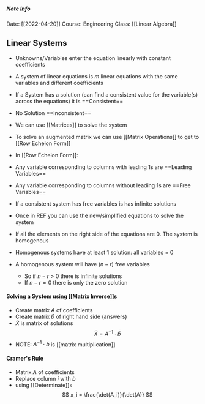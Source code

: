 ##### Note Info
Date: [[2022-04-20]]
Course: Engineering
Class: [[Linear Algebra]]
## Linear Systems
- Unknowns/Variables enter the equation linearly with constant coefficients
- A system of linear equations is $m$ linear equations with the same variables and different coefficients
- If a System has a solution (can find a consistent value  for the variable(s) across the equations) it is ==Consistent==
- No Solution ==Inconsistent==

- We can use [[Matrices]] to solve the system

- To solve an augmented matrix we can use [[Matrix Operations]] to get to [[Row Echelon Form]]

- In [[Row Echelon Form]]:
- Any variable corresponding to columns with leading 1s are ==Leading Variables==
- Any variable corresponding to columns without leading 1s are ==Free Variables==
- If a consistent system has free variables is has infinite solutions

- Once in REF you can use the new/simplified equations to solve the system
- If all the elements on the right side of the equations are 0. The system is homogenous
- Homogenous systems have at least 1 solution: all variables = 0
- A homogenous system will have ($n-r$) free variables
	- So if $n-r$ > 0 there is infinite solutions
	- If $n-r = 0$ there is only the zero solution

#### Solving a System using [[Matrix Inverse]]s
- Create matrix $A$ of coefficients
- Create matrix $\bar b$ of right hand side (answers)
- $\bar X$ is matrix of solutions
$$ \bar X = A^{-1}\cdot\bar b $$
- NOTE: $A^{-1}\cdot\bar b$ is [[matrix multiplication]]

#### Cramer's Rule
- Matrix $A$ of coefficients
- Replace column $i$ with $\bar b$
- using [[Determinate]]s
$$ x_i = \frac{\det(A_i)}{\det(A)} $$

